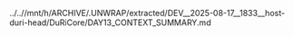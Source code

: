 ../..//mnt/h/ARCHIVE/.UNWRAP/extracted/DEV__2025-08-17__1833__host-duri-head/DuRiCore/DAY13_CONTEXT_SUMMARY.md